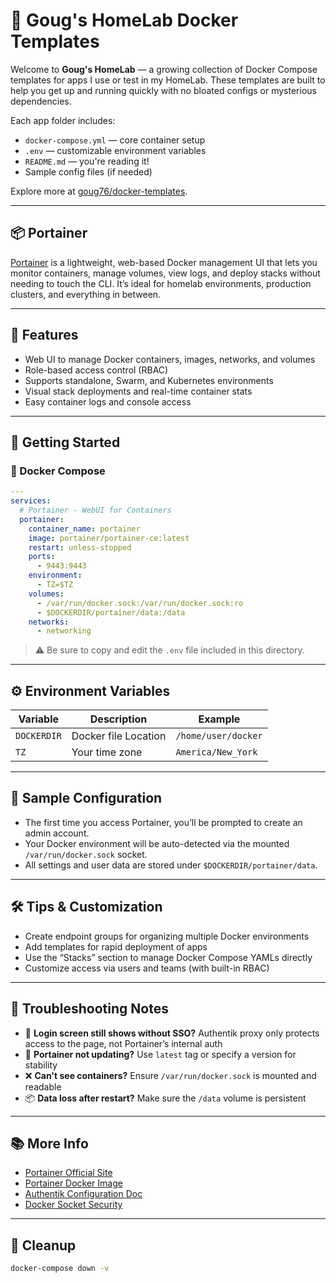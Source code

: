 # 🏡 Goug's HomeLab Docker Templates

Welcome to **Goug's HomeLab** — a growing collection of Docker Compose templates for apps I use or test in my HomeLab. These templates are built to help you get up and running quickly with no bloated configs or mysterious dependencies.

Each app folder includes:

* `docker-compose.yml` — core container setup
* `.env` — customizable environment variables
* `README.md` — you're reading it!
* Sample config files (if needed)

Explore more at [goug76/docker-templates](https://github.com/goug76/docker-templates).

---

## 📦 Portainer

[Portainer](https://www.portainer.io/) is a lightweight, web-based Docker management UI that lets you monitor containers, manage volumes, view logs, and deploy stacks without needing to touch the CLI. It’s ideal for homelab environments, production clusters, and everything in between.

---

## 🧰 Features

* Web UI to manage Docker containers, images, networks, and volumes
* Role-based access control (RBAC)
* Supports standalone, Swarm, and Kubernetes environments
* Visual stack deployments and real-time container stats
* Easy container logs and console access

---

## 🚀 Getting Started

### 🐳 Docker Compose

```yaml
---
services:
  # Portainer - WebUI for Containers
  portainer:
    container_name: portainer
    image: portainer/portainer-ce:latest
    restart: unless-stopped
    ports:
      - 9443:9443
    environment:
      - TZ=$TZ
    volumes:
      - /var/run/docker.sock:/var/run/docker.sock:ro
      - $DOCKERDIR/portainer/data:/data
    networks:
      - networking
```

> ⚠️ Be sure to copy and edit the `.env` file included in this directory.

---

## ⚙️ Environment Variables

| Variable | Description | Example |
|----|----|----|
| `DOCKERDIR` | Docker file Location | `/home/user/docker` |
| `TZ` | Your time zone | `America/New_York` |

---

## 🧪 Sample Configuration

* The first time you access Portainer, you’ll be prompted to create an admin account.
* Your Docker environment will be auto-detected via the mounted `/var/run/docker.sock` socket.
* All settings and user data are stored under `$DOCKERDIR/portainer/data`.

---

## 🛠️ Tips & Customization

* Create endpoint groups for organizing multiple Docker environments
* Add templates for rapid deployment of apps
* Use the “Stacks” section to manage Docker Compose YAMLs directly
* Customize access via users and teams (with built-in RBAC)

---

## 🧯 Troubleshooting Notes

* 🔐 **Login screen still shows without SSO?** Authentik proxy only protects access to the page, not Portainer’s internal auth
* 🔄 **Portainer not updating?** Use `latest` tag or specify a version for stability
* ❌ **Can't see containers?** Ensure `/var/run/docker.sock` is mounted and readable
* 📦 **Data loss after restart?** Make sure the `/data` volume is persistent

---

## 📚 More Info

* [Portainer Official Site](https://www.portainer.io/)
* [Portainer Docker Image](https://hub.docker.com/r/portainer/portainer-ce)
* [Authentik Configuration Doc](https://docs.goauthentik.io/integrations/services/portainer/)
* [Docker Socket Security](https://docs.docker.com/engine/security/)

---

## 🧼 Cleanup

```bash
docker-compose down -v
```
